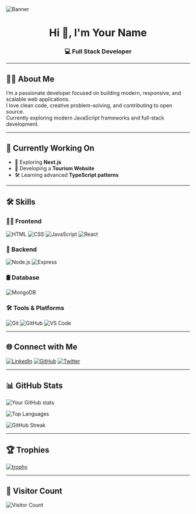 <!-- Banner Image -->
<img src="https://your-banner-url.com/banner.png" alt="Banner" />

<h1 align="center">Hi 👋, I'm Your Name</h1>
<h3 align="center">💻 Full Stack Developer</h3>

---

## 🧑‍💼 About Me

I’m a passionate developer focused on building modern, responsive, and scalable web applications.  
I love clean code, creative problem-solving, and contributing to open source.  
Currently exploring modern JavaScript frameworks and full-stack development.  

---

## 🔭 Currently Working On

- 🚀 Exploring **Next.js**
- 🧳 Developing a **Tourism Website**
- 🛠️ Learning advanced **TypeScript patterns**

---

## 🛠️ Skills

### 👨‍💻 Frontend
![HTML](https://img.shields.io/badge/-HTML5-E34F26?style=flat&logo=html5&logoColor=white)
![CSS](https://img.shields.io/badge/-CSS3-1572B6?style=flat&logo=css3)
![JavaScript](https://img.shields.io/badge/-JavaScript-F7DF1E?style=flat&logo=javascript&logoColor=black)
![React](https://img.shields.io/badge/-React-61DAFB?style=flat&logo=react)

### 🧰 Backend
![Node.js](https://img.shields.io/badge/-Node.js-339933?style=flat&logo=nodedotjs&logoColor=white)
![Express](https://img.shields.io/badge/-Express-000000?style=flat&logo=express)

### 🛢️ Database
![MongoDB](https://img.shields.io/badge/-MongoDB-47A248?style=flat&logo=mongodb&logoColor=white)

### 🛠️ Tools & Platforms
![Git](https://img.shields.io/badge/-Git-F05032?style=flat&logo=git&logoColor=white)
![GitHub](https://img.shields.io/badge/-GitHub-181717?style=flat&logo=github)
![VS Code](https://img.shields.io/badge/-VS%20Code-007ACC?style=flat&logo=visual-studio-code)

---

## 🌐 Connect with Me

[![LinkedIn](https://img.shields.io/badge/-LinkedIn-0A66C2?style=flat&logo=linkedin&logoColor=white)](https://linkedin.com/in/your-linkedin)
[![GitHub](https://img.shields.io/badge/-GitHub-181717?style=flat&logo=github)](https://github.com/your-username)
[![Twitter](https://img.shields.io/badge/-Twitter-1DA1F2?style=flat&logo=twitter&logoColor=white)](https://twitter.com/your-handle)

---

## 📊 GitHub Stats

![Your GitHub stats](https://github-readme-stats.vercel.app/api?username=your-username&show_icons=true&theme=radical)

![Top Languages](https://github-readme-stats.vercel.app/api/top-langs/?username=your-username&layout=compact&theme=radical)

![GitHub Streak](https://github-readme-streak-stats.herokuapp.com/?user=your-username&theme=radical)

---

## 🏆 Trophies

[![trophy](https://github-profile-trophy.vercel.app/?username=your-username&theme=radical)](https://github.com/ryo-ma/github-profile-trophy)

---

## 👀 Visitor Count

![Visitor Count](https://komarev.com/ghpvc/?username=your-username&color=blue)
